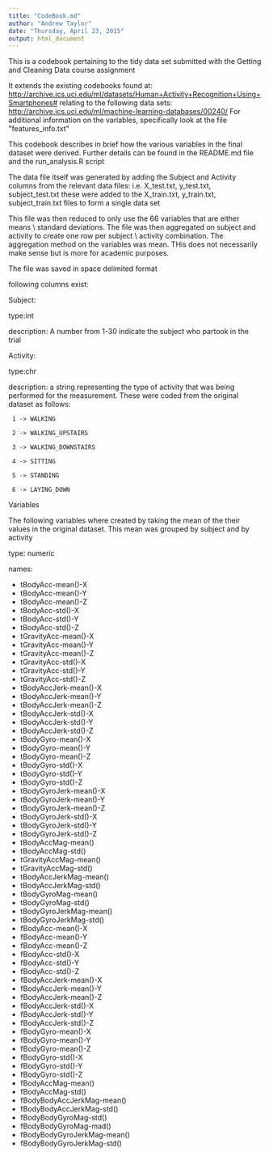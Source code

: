 ```yaml
---
title: "CodeBook.md"
author: "Andrew Taylor"
date: "Thursday, April 23, 2015"
output: html_document
---
```


This is a codebook pertaining to the tidy data set submitted with the Getting and Cleaning Data course assignment

It extends the existing codebooks found at:
http://archive.ics.uci.edu/ml/datasets/Human+Activity+Recognition+Using+Smartphones#
relating to the following data sets:
http://archive.ics.uci.edu/ml/machine-learning-databases/00240/
For additional information on the variables, specifically look at the file "features_info.txt"

This codebook describes in brief how the various variables in the final dataset were derived.
Further details can be found in the README.md file and the run_analysis.R script

The data file itself was generated by adding the Subject and Activity columns from the relevant data files:
i.e. X_test.txt, y_test.txt, subject_test.txt 
these were added to the 
X_train.txt, y_train.txt, subject_train.txt files to form a single data set

This file was then reduced to only use the 66 variables that are either means \ standard deviations. The file was then aggregated on subject and activity to create one row per subject \ activity combination. The aggregation method on the variables was mean. THis does not necessarily make sense but is more for academic purposes.

The file was saved in space delimited format

following columns exist:

Subject:

  type:int
  
  description: A number from 1-30 indicate the subject who partook in the trial
  
Activity:

  type:chr
  
  description: a string representing the type of activity that was being performed 
  for the measurement. These were coded from the original dataset as follows:
  
     1 -> WALKING
     
     2 -> WALKING_UPSTAIRS
     
     3 -> WALKING_DOWNSTAIRS
     
     4 -> SITTING
     
     5 -> STANDING
     
     6 -> LAYING_DOWN
     

Variables

The following variables where created by taking the mean of the their values in the original dataset. This mean was grouped by subject and by activity

type: numeric

names: 

* tBodyAcc-mean()-X
* tBodyAcc-mean()-Y
* tBodyAcc-mean()-Z
* tBodyAcc-std()-X
* tBodyAcc-std()-Y
* tBodyAcc-std()-Z
* tGravityAcc-mean()-X
* tGravityAcc-mean()-Y
* tGravityAcc-mean()-Z
* tGravityAcc-std()-X
* tGravityAcc-std()-Y
* tGravityAcc-std()-Z
* tBodyAccJerk-mean()-X
* tBodyAccJerk-mean()-Y
* tBodyAccJerk-mean()-Z
* tBodyAccJerk-std()-X
* tBodyAccJerk-std()-Y
* tBodyAccJerk-std()-Z
* tBodyGyro-mean()-X
* tBodyGyro-mean()-Y
* tBodyGyro-mean()-Z
* tBodyGyro-std()-X
* tBodyGyro-std()-Y
* tBodyGyro-std()-Z
* tBodyGyroJerk-mean()-X
* tBodyGyroJerk-mean()-Y
* tBodyGyroJerk-mean()-Z
* tBodyGyroJerk-std()-X
* tBodyGyroJerk-std()-Y
* tBodyGyroJerk-std()-Z
* tBodyAccMag-mean()
* tBodyAccMag-std()
* tGravityAccMag-mean()
* tGravityAccMag-std()
* tBodyAccJerkMag-mean()
* tBodyAccJerkMag-std()
* tBodyGyroMag-mean()
* tBodyGyroMag-std()
* tBodyGyroJerkMag-mean()
* tBodyGyroJerkMag-std()
* fBodyAcc-mean()-X
* fBodyAcc-mean()-Y
* fBodyAcc-mean()-Z
* fBodyAcc-std()-X
* fBodyAcc-std()-Y
* fBodyAcc-std()-Z
* fBodyAccJerk-mean()-X
* fBodyAccJerk-mean()-Y
* fBodyAccJerk-mean()-Z
* fBodyAccJerk-std()-X
* fBodyAccJerk-std()-Y
* fBodyAccJerk-std()-Z
* fBodyGyro-mean()-X
* fBodyGyro-mean()-Y
* fBodyGyro-mean()-Z
* fBodyGyro-std()-X
* fBodyGyro-std()-Y
* fBodyGyro-std()-Z
* fBodyAccMag-mean()
* fBodyAccMag-std()
* fBodyBodyAccJerkMag-mean()
* fBodyBodyAccJerkMag-std()
* fBodyBodyGyroMag-std()
* fBodyBodyGyroMag-mad()
* fBodyBodyGyroJerkMag-mean()
* fBodyBodyGyroJerkMag-std()
  
  
  

